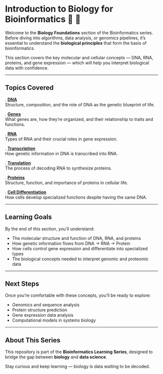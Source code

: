 #  Introduction to Biology for Bioinformatics 🧠 🧬

Welcome to the **Biology Foundations** section of the Bioinformatics series.  
Before diving into algorithms, data analysis, or genomics pipelines, it’s essential to understand the **biological principles** that form the basis of bioinformatics.

This section covers the key molecular and cellular concepts — DNA, RNA, proteins, and gene expression — which will help you interpret biological data with confidence.

---

## Topics Covered

. [**DNA**](./DNA.md)  
   Structure, composition, and the role of DNA as the genetic blueprint of life.

. [**Genes**](./gene.md)  
   What genes are, how they’re organized, and their relationship to traits and functions.

. [**RNA**](./rna.md)  
   Types of RNA and their crucial roles in gene expression.

. [**Transcription**](./transcription.md)  
   How genetic information in DNA is transcribed into RNA.

. [**Translation**](./translation.md)  
   The process of decoding RNA to synthesize proteins.

. [**Proteins**](./Proteins.md)  
   Structure, function, and importance of proteins in cellular life.

. [**Cell Differentiation**](./cell-differentiation.md)  
    How cells develop specialized functions despite having the same DNA.

---

## Learning Goals 

By the end of this section, you’ll understand:
- The molecular structure and function of DNA, RNA, and proteins  
- How genetic information flows from DNA → RNA → Protein  
- How cells control gene expression and differentiate into specialized types  
- The biological concepts needed to interpret genomic and proteomic data  

---

## Next Steps

Once you’re comfortable with these concepts, you’ll be ready to explore:
- Genomics and sequence analysis  
- Protein structure prediction  
- Gene expression data analysis  
- Computational models in systems biology  

---

##  About This Series

This repository is part of the **Bioinformatics Learning Series**, designed to bridge the gap between **biology** and **data science**.

Stay curious and keep learning — biology is data waiting to be decoded.  
